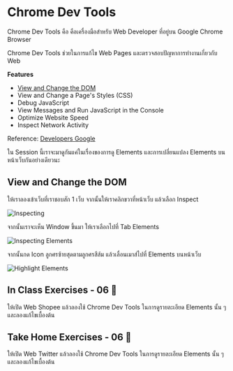 # Chrome Dev Tools

Chrome Dev Tools คือ คือเครื่องมือสำหรับ Web Developer ที่อยู่บน Google Chrome Browser

Chrome Dev Tools ช่วยในการแก้ไข Web Pages และตรวจสอบปัญหาการทำงานเกี่ยวกับ Web

**Features**

- [View and Change the DOM](https://developers.google.com/web/tools/chrome-devtools/dom)
- View and Change a Page's Styles (CSS)
- Debug JavaScript
- View Messages and Run JavaScript in the Console
- Optimize Website Speed
- Inspect Network Activity

Reference: [Developers Google](https://developers.google.com/web/tools/chrome-devtools#:~:text=Chrome%20DevTools%20is%20a%20set,you%20build%20better%20websites%2C%20faster.)

ใน Session นี้เราจะมาดูกันแค่ในเรื่องของการดู Elements และการเปลี่ยนแปลง Elements บนหน้าเว็บกันอย่างเดียวนะ

## View and Change the DOM

ให้เราลองเข้าเว็บที่เราชอบสัก 1 เว็บ จากนั้นให้เราคลิกขวาที่หน้าเว็บ แล้วเลือก Inspect

![Inspecting](./images/chrome-dev-tools-1.png)

จากนั้นเราจะเห็น Window ขึ้นมา ให้เราเลือกไปที่ Tab Elements

![Inspecting Elements](./images/chrome-dev-tools-2.png)

จากนั้นกด Icon ลูกศรซ้ายสุดตามลูกศรสีส้ม แล้วเลื่อนเมาส์ไปที่ Elements บนหน้าเว็บ

![Highlight Elements](./images/chrome-dev-tools-3.png)

## In Class Exercises - 06 🏅

ให้เปิด Web Shopee แล้วลองใช้ Chrome Dev Tools ในการดูรายละเอียด Elements นั้น ๆ และลองแก้ไขเบื้องต้น

## Take Home Exercises - 06 🏅

ให้เปิด Web Twitter แล้วลองใช้ Chrome Dev Tools ในการดูรายละเอียด Elements นั้น ๆ และลองแก้ไขเบื้องต้น
